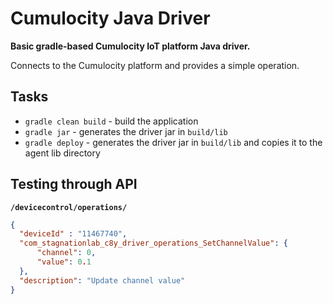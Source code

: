 # Cumulocity Java Driver
**Basic gradle-based Cumulocity IoT platform Java driver.**

Connects to the Cumulocity platform and provides a simple operation.

## Tasks
- ```gradle clean build``` - build the application
- ```gradle jar``` - generates the driver jar in ```build/lib```
- ```gradle deploy``` - generates the driver jar in ```build/lib``` and copies it to the agent lib directory

## Testing through API
**`/devicecontrol/operations/`**
```json
{
  "deviceId" : "11467740",
  "com_stagnationlab_c8y_driver_operations_SetChannelValue": {
      "channel": 0,
      "value": 0.1
  },
  "description": "Update channel value"
}
```